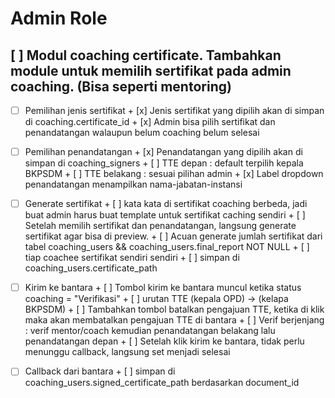 # Admin Role
## [ ] Modul coaching certificate. Tambahkan module untuk memilih sertifikat pada admin coaching. (Bisa seperti mentoring)

- [ ] Pemilihan jenis sertifikat
		+ [x] Jenis sertifikat yang dipilih akan di simpan di coaching.certificate_id
		+ [x] Admin bisa pilih sertifikat dan penandatangan walaupun belum coaching belum selesai

- [ ] Pemilihan penandatangan
		+ [x] Penandatangan yang dipilih akan di simpan di coaching_signers
		+ [ ] TTE depan : default terpilih kepala BKPSDM
		+ [ ] TTE belakang : sesuai pilihan admin
		+ [x] Label dropdown penandatangan menampilkan nama-jabatan-instansi

- [ ] Generate sertifikat
		+ [ ] kata kata di sertifikat coaching berbeda, jadi buat admin harus buat template untuk sertifikat caching sendiri
		+ [ ] Setelah memilih sertifikat dan penandatangan, langsung generate sertifikat agar bisa di preview.
		+ [ ] Acuan generate jumlah sertifikat dari tabel coaching_users && coaching_users.final_report NOT NULL
		+ [ ] tiap coachee sertifikat sendiri sendiri
		+ [ ] simpan di coaching_users.certificate_path

- [ ] Kirim ke bantara
		+ [ ] Tombol kirim ke bantara muncul ketika status coaching = "Verifikasi"
		+ [ ] urutan TTE  (kepala OPD) -> (kelapa BKPSDM)
		+ [ ] Tambahkan tombol batalkan pengajuan TTE, ketika di klik maka akan membatalkan pengajuan TTE di bantara
		+ [ ] Verif berjenjang : verif mentor/coach kemudian penandatangan belakang lalu penandatangan depan
		+ [ ] Setelah klik kirim ke bantara, tidak perlu menunggu callback, langsung set menjadi selesai

- [ ] Callback dari bantara
		+ [ ] simpan di coaching_users.signed_certificate_path berdasarkan document_id
		


